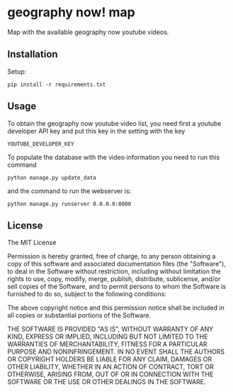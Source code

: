 # geography now! map

Map with the available geography now youtube videos.

## Installation

Setup:

  ```
  pip install -r requirements.txt
  ```

## Usage

To obtain the geography now youtube video list, you need first a youtube developer API key and put this key in the setting with the key

```
YOUTUBE_DEVELOPER_KEY
```

To populate the database with the video information you need to run this command

```
python manage.py update_data
```

and the command to run the webserver is:

```
python manage.py runserver 0.0.0.0:8000
```


## License

The MIT License

Permission is hereby granted, free of charge, to any person obtaining a copy
of this software and associated documentation files (the "Software"), to deal
in the Software without restriction, including without limitation the rights
to use, copy, modify, merge, publish, distribute, sublicense, and/or sell
copies of the Software, and to permit persons to whom the Software is
furnished to do so, subject to the following conditions:

The above copyright notice and this permission notice shall be included in
all copies or substantial portions of the Software.

THE SOFTWARE IS PROVIDED "AS IS", WITHOUT WARRANTY OF ANY KIND, EXPRESS OR
IMPLIED, INCLUDING BUT NOT LIMITED TO THE WARRANTIES OF MERCHANTABILITY,
FITNESS FOR A PARTICULAR PURPOSE AND NONINFRINGEMENT. IN NO EVENT SHALL THE
AUTHORS OR COPYRIGHT HOLDERS BE LIABLE FOR ANY CLAIM, DAMAGES OR OTHER
LIABILITY, WHETHER IN AN ACTION OF CONTRACT, TORT OR OTHERWISE, ARISING FROM,
OUT OF OR IN CONNECTION WITH THE SOFTWARE OR THE USE OR OTHER DEALINGS IN
THE SOFTWARE.
